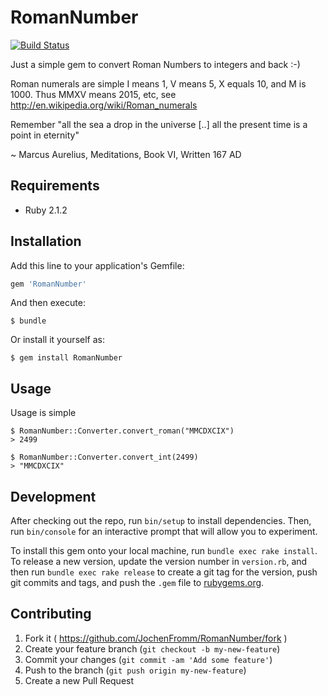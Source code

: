 # RomanNumber

[![Build Status](https://travis-ci.org/JochenFromm/RomanNumber.svg)](https://travis-ci.org/JochenFromm/RomanNumber)

Just a simple gem to convert Roman Numbers to integers and back :-)

Roman numerals are simple I means 1, V means 5, X equals 10, and M is 1000. Thus MMXV means 2015, etc, see http://en.wikipedia.org/wiki/Roman_numerals

Remember "all the sea a drop in the universe [..] all the present time is a point in eternity"

~ Marcus Aurelius, Meditations, Book VI, Written 167 AD

## Requirements

  - Ruby 2.1.2

## Installation

Add this line to your application's Gemfile:

```ruby
gem 'RomanNumber'
```

And then execute:

    $ bundle

Or install it yourself as:

    $ gem install RomanNumber

## Usage

Usage is simple

    $ RomanNumber::Converter.convert_roman("MMCDXCIX")
    > 2499

    $ RomanNumber::Converter.convert_int(2499)
    > "MMCDXCIX"

## Development

After checking out the repo, run `bin/setup` to install dependencies. Then, run `bin/console` for an interactive prompt that will allow you to experiment.

To install this gem onto your local machine, run `bundle exec rake install`. To release a new version, update the version number in `version.rb`, and then run `bundle exec rake release` to create a git tag for the version, push git commits and tags, and push the `.gem` file to [rubygems.org](https://rubygems.org).

## Contributing

1. Fork it ( https://github.com/JochenFromm/RomanNumber/fork )
2. Create your feature branch (`git checkout -b my-new-feature`)
3. Commit your changes (`git commit -am 'Add some feature'`)
4. Push to the branch (`git push origin my-new-feature`)
5. Create a new Pull Request
